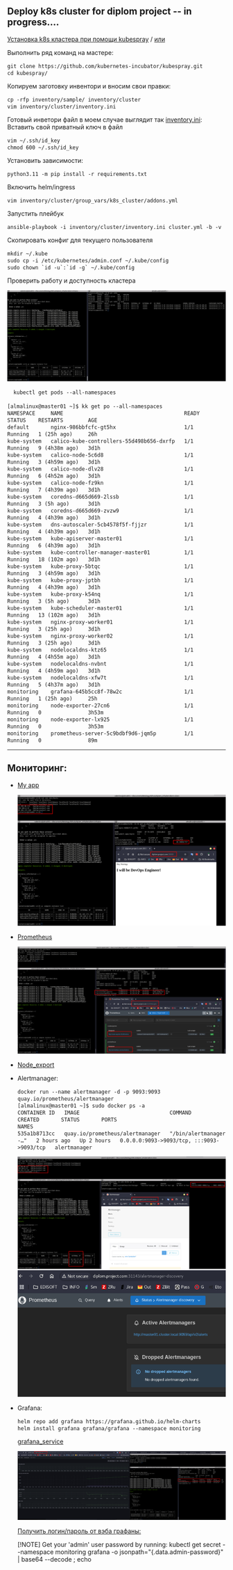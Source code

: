 ## Deploy k8s cluster for diplom project -- in progress....

[Установка k8s кластера при помощи kubespray](https://github.com/kubernetes-incubator/kubespray.git) / [или](https://sysadmintalks.ru/deploy-kubernetes-cluster-kubespray/)  

Выполнить ряд команд на мастере:

```
git clone https://github.com/kubernetes-incubator/kubespray.git
cd kubespray/
```
 Копируем заготовку инвентори и вносим свои правки:
```
cp -rfp inventory/sample/ inventory/cluster
vim inventory/cluster/inventory.ini
```
Готовый инветори файл в моем случае выглядит так [inventory.ini](./kubespray/inventory/cluster/inventory.ini):
Вставить свой приватный ключ в файл
```
vim ~/.ssh/id_key
chmod 600 ~/.ssh/id_key
```
Установить зависимости:
```
python3.11 -m pip install -r requirements.txt
```
Включить helm/ingress
```
vim inventory/cluster/group_vars/k8s_cluster/addons.yml
```
Запустить плейбук
```
ansible-playbook -i inventory/cluster/inventory.ini cluster.yml -b -v
```
Скопировать конфиг для текущего пользователя
```  
mkdir ~/.kube
sudo cp -i /etc/kubernetes/admin.conf ~/.kube/config
sudo chown `id -u`:`id -g` ~/.kube/config
```
Проверить работу и доступность кластера

![k8s](./screenshots/kubectl_nodes.png)

```
  kubectl get pods --all-namespaces

[almalinux@master01 ~]$ kk get po --all-namespaces
NAMESPACE     NAME                                       READY   STATUS    RESTARTS        AGE
default       nginx-986bbfcfc-gt5hx                      1/1     Running   1 (25h ago)     26h
kube-system   calico-kube-controllers-55d498b656-dxrfp   1/1     Running   9 (4h38m ago)   3d1h
kube-system   calico-node-5c6d8                          1/1     Running   3 (4h59m ago)   3d1h
kube-system   calico-node-dlv28                          1/1     Running   6 (4h52m ago)   3d1h
kube-system   calico-node-fz9kn                          1/1     Running   7 (4h39m ago)   3d1h
kube-system   coredns-d665d669-2lssb                     1/1     Running   3 (5h ago)      3d1h
kube-system   coredns-d665d669-zvzw9                     1/1     Running   4 (4h39m ago)   3d1h
kube-system   dns-autoscaler-5cb4578f5f-fjjzr            1/1     Running   4 (4h39m ago)   3d1h
kube-system   kube-apiserver-master01                    1/1     Running   6 (4h39m ago)   3d1h
kube-system   kube-controller-manager-master01           1/1     Running   18 (102m ago)   3d1h
kube-system   kube-proxy-5btqc                           1/1     Running   3 (4h59m ago)   3d1h
kube-system   kube-proxy-jptbh                           1/1     Running   4 (4h39m ago)   3d1h
kube-system   kube-proxy-k54nq                           1/1     Running   3 (5h ago)      3d1h
kube-system   kube-scheduler-master01                    1/1     Running   13 (102m ago)   3d1h
kube-system   nginx-proxy-worker01                       1/1     Running   3 (25h ago)     3d1h
kube-system   nginx-proxy-worker02                       1/1     Running   3 (25h ago)     3d1h
kube-system   nodelocaldns-ktz65                         1/1     Running   4 (4h55m ago)   3d1h
kube-system   nodelocaldns-nvbnt                         1/1     Running   4 (4h59m ago)   3d1h
kube-system   nodelocaldns-xfw7t                         1/1     Running   5 (4h37m ago)   3d1h
monitoring    grafana-645b5cc8f-78w2c                    1/1     Running   1 (25h ago)     25h
monitoring    node-exporter-27cn6                        1/1     Running   0               3h53m
monitoring    node-exporter-lx925                        1/1     Running   0               3h53m
monitoring    prometheus-server-5c9bdbf9d6-jqm5p         1/1     Running   0               89m
```
---

## Мониторинг:

 - [My app](./manifest_files/myapp/nginx_deploy.yml)

    ![myapp](./screenshots/myapp-web.png)

 - [Prometheus](./manifest_files/prometheus/prometheus.yml)

    ![prometheus-web](./screenshots/prometheus_node_exporter-web.png)

 - [Node_export](./manifest_files/node_exporter/node_exporter.yml)
 - Alertmanager:

    ```
    docker run --name alertmanager -d -p 9093:9093 quay.io/prometheus/alertmanager
    [almalinux@master01 ~]$ sudo docker ps -a
    CONTAINER ID   IMAGE                             COMMAND                  CREATED       STATUS       PORTS                                       NAMES
    535a1b8713cc   quay.io/prometheus/alertmanager   "/bin/alertmanager -…"   2 hours ago   Up 2 hours   0.0.0.0:9093->9093/tcp, :::9093->9093/tcp   alertmanager
    ```
    ![alertmanager](./screenshots/alertmanager-web.png)
    ![prom_alert](./screenshots/prometheus_alertmanager-web.png)

 - Grafana:

    ```
    helm repo add grafana https://grafana.github.io/helm-charts
    helm install grafana grafana/grafana --namespace monitoring
    ```
    [grafana_service](./manifest_files/grafana/service.yml)

    ![grafana-web](./screenshots/grafana-web.png)
        
    [Получить логин/пароль от вэба графаны:](https://kubernetes.io/docs/tasks/configmap-secret/managing-secret-using-kubectl/)

    [!NOTE]
    Get your 'admin' user password by running:
    kubectl get secret --namespace monitoring grafana -o jsonpath="{.data.admin-password}" | base64 --decode ; echo
